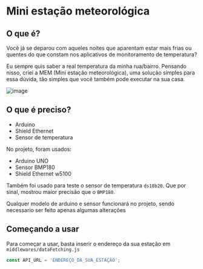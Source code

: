# Mini estação meteorológica
## O que é?

Você já se deparou com aqueles noites que aparentam estar mais frias ou quentes do que constam nos aplicativos de monitoramento de temperatura?

Eu sempre quis saber a real temperatura da minha rua/bairro. Pensando nisso, criei a MEM (Mini estação meteorológica), uma solução simples para essa dúvida, tão simples que você também pode executar na sua casa.

![image](https://user-images.githubusercontent.com/20456307/161154661-d00180cd-a9b3-44ff-a9f8-1f31a6b6e36b.png)

## O que é preciso?

- Arduino
- Shield Ethernet
- Sensor de temperatura


No projeto, foram usados: 

- Arduino UNO
- Sensor BMP180
- Shield Ethernet w5100

Também foi usado para teste o sensor de temperatura `ds18b20`. Que por sinal, mostrou maior precisão que o `BMP180`.

Qualquer modelo de arduino e sensor funcionará no projeto, sendo necessario ser feito apenas algumas alterações


## Começando a usar
Para começar a usar, basta inserir o endereço da sua estação em `middlewares/dataFetching.js`

```javascript
const API_URL = 'ENDEREÇO_DA_SUA_ESTAÇÃO';
```

